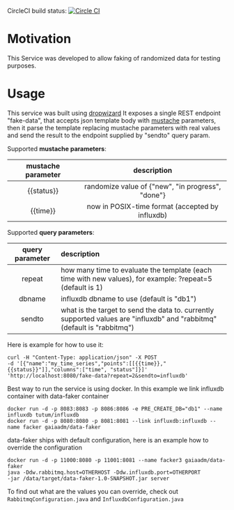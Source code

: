 CircleCI build status: [![Circle CI](https://circleci.com/gh/gaia-adm/data-faker.svg?style=svg)](https://circleci.com/gh/gaia-adm/data-faker)

Motivation
==========

This Service was developed to allow faking of randomized data for testing purposes.

Usage
=====

This service was built using [dropwizard](https://dropwizard.github.io/dropwizard/index.html)
It exposes a single REST endpoint "fake-data", that accepts json template body with [mustache](https://github.com/spullara/mustache.java) parameters, then it parse the template replacing mustache parameters 
with real values and send the result to the endpoint supplied by "sendto" query param.

Supported __mustache parameters__:

| mustache parameter  | description |
| :-------------: | :-------------: |
| {{status}}  | randomize value of {"new", "in progress", "done"}  |
| {{time}}  | now in POSIX-time format (accepted by influxdb)   |

Supported __query parameters__:

| query parameter  | description |
| :-------------: | :------------- |
| repeat  | how many time to evaluate the template (each time with new values), for example: ?repeat=5 (default is 1) |
| dbname  | influxdb dbname to use (default is "db1") |
| sendto  | what is the target to send the data to. currently supported values are "influxdb" and "rabbitmq" (default is "rabbitmq") |

Here is example for how to use it:
```
curl -H "Content-Type: application/json" -X POST 
-d '[{"name":"my_time_series","points":[[{{time}},"{{status}}"]],"columns":["time", "status"]}]'
'http://localhost:8080/fake-data?repeat=2&sendto=influxdb'
```

Best way to run the service is using docker. In this example we link influxdb container with data-faker container
```
docker run -d -p 8083:8083 -p 8086:8086 -e PRE_CREATE_DB="db1" --name influxdb tutum/influxdb
docker run -d -p 8080:8080 -p 8081:8081 --link influxdb:influxdb --name facker gaiaadm/data-faker
```

data-faker ships with default configuration, here is an example how to override the configuration
```
docker run -d -p 11000:8080 -p 11001:8081 --name facker3 gaiaadm/data-faker 
java -Ddw.rabbitmq.host=OTHERHOST -Ddw.influxdb.port=OTHERPORT 
-jar /data/target/data-faker-1.0-SNAPSHOT.jar server 
```
To find out what are the values you can override, check out ```RabbitmqConfiguration.java``` and ```InfluxdbConfiguration.java```
